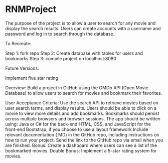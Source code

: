 # RNMProject

The purpose of the project is to allow a user to search for any movie and display the search results. Users can create accounts with a username and password and log in to search through the database. 

To Recreate: 

Step 1: fork repo
Step 2: Create database with tables for users and bookmarks 
Step 3: compile project on localhost:8080

Future Versions:

Implement five star rating 


Overview: Build a project in GitHub using the OMDb API (Open Movie Database) to allow users to search for movies and bookmark their favorites.

User Acceptance Criteria:
Use the search API to retrieve movies based on user search terms, and display results.
Users should be able to click on a movie to view more details and add bookmarks.
Bookmarks should persist across multiple browsers and browser sessions.
The app should be written using: 
Java or C# for the back-end
HTML, CSS, and JavaScript for the front-end
Bootstrap, if you choose to use a layout framework
Include relevant documentation (.MD) in the GitHub repo, including instructions on how to run your project.
Send the link to the GitHub repo via email when you are finished.
Bonus: Create a dashboard where users can see a list of the bookmarked movies.
Double Bonus: Implement a 5-star rating system for movies.
